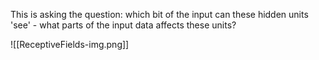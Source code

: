 This is asking the question: which bit of the input can these hidden units 'see' - what parts of the input data affects these units?

![[ReceptiveFields-img.png]]
